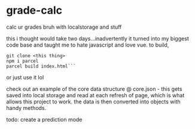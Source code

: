 # grade-calc

calc ur grades bruh with localstorage and stuff

this i thought would take two days...inadvertently it turned into my biggest
code base and taught me to hate javascript and love vue.
to build,

````
git clone <this thing>
npm i parcel
parcel build index.html```

````

or just use it lol

check out an example of the core data structure @ core.json - this gets saved into local storage and read at each refresh of page, which is what allows this project to work. the data is then converted into objects with handy methods.

todo:
create a prediction mode
